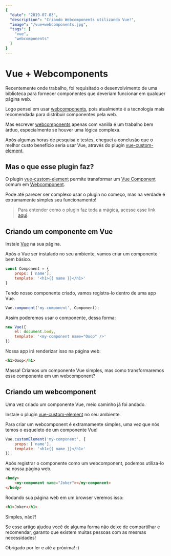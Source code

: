 ```yaml
---
{
  "date": "2019-07-03",
  "description": "Criando Webcomponents utilizando Vue!",
  "image": "/vue+webcomponents.jpg",
  "tags": [
    "vue",
    "webcomponents"
  ]
}
---
```


# Vue + Webcomponents

Recentemente onde trabalho, foi requisitado o desenvolvimento de uma biblioteca para fornecer componentes que deveriam funcionar em qualquer página web. 

Logo pensei em usar [webcomponents](https://www.webcomponents.org/introduction), pois atualmente é a tecnologia mais recomendada para distribuir componentes pela web. 

Mas escrever [webcomponents](https://www.webcomponents.org/introduction) apenas com vanilla é um trabalho bem árduo, especialmente se houver uma lógica complexa.

Após algumas horas de pesquisa e testes, cheguei a conclusão que o melhor custo benefício seria usar Vue, através do plugin [vue-custom-element](https://github.com/karol-f/vue-custom-element).

## Mas o que esse plugin faz?

O plugin [vue-custom-element](https://github.com/karol-f/vue-custom-element) permite transformar um [Vue Component](https://vuejs.org/v2/guide/components.html) comum em [Webcomponent](https://www.webcomponents.org/introduction). 

Pode até parecer ser complexo usar o plugin no começo, mas na verdade é extramamente simples seu funcionamento!

> Para entender como o plugin faz toda a mágica, acesse esse link [aqui](https://github.com/karol-f/vue-custom-element#how-does-it-work).

## Criando um componente em Vue

Instale [Vue](https://vuejs.org/v2/guide/installation.html) na sua página.

Após o Vue ser instalado no seu ambiente, vamos criar um componente bem básico. 

```js
const Component = {
    props: ['name'],
    template: '<h1>{{ name }}</h1>'
}
```

Tendo nosso componente criado, vamos registra-lo dentro de uma app Vue. 

```js
Vue.component('my-component', Component);
```

Assim poderemos usar o componente, dessa forma:

```js
new Vue({
    el: document.body,
    template: '<my-component name="Ooop" />'
})
```

Nossa app irá renderizar isso na página web: 

```html
<h1>Ooop</h1>
```

Massa! Criamos um componente Vue simples, mas como transformaremos esse componente em um webcomponent?

## Criando um webcomponent 

Uma vez criado um componente Vue, meio caminho já foi andado.

Instale o plugin [vue-custom-element](https://github.com/karol-f/vue-custom-element#installation) no seu ambiente. 

Para criar um webcomponent é extramamente simples, uma vez que nós temos o esqueleto de um componente Vue!

```js
Vue.customElement('my-component', {
    props: ['name'],
    template: '<h1>{{ name }}</h1>'
});
```

Após registrar o componente como um webcomponent, podemos utiliza-lo na nossa página web.

```html
<body>
    <my-component name="Joker"></my-component> 
</body>
```

Rodando sua página web em um browser veremos isso:

```html
<h1>Joker</h1>
```

Simples, não?! 

Se esse artigo ajudou você de alguma forma não deixe de compartilhar e recomendar, garanto que existem muitas pessoas com as mesmas necessidades!

Obrigado por ler e até a próxima! :) 
